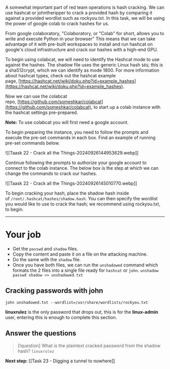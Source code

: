 A somewhat important part of red team operations is hash cracking. We can use hashcat or johntheripper to crack a provided hash by comparing it against a provided wordlist such as rockyou.txt. In this task, we will be using the power of google colab to crack hashes for us.  

From google colaboratory, "Colaboratory, or "Colab" for short, allows you to write and execute Python in your browser" This means that we can take advantage of it with pre-built workspaces to install and run hashcat on google's cloud infrastructure and crack our hashes with a high-end GPU.  

To begin using colabcat, we will need to identify the Hashcat mode to use against the hashes. The shadow file uses the generic Linux hash `$6$`; this is a sha512crypt, which we can identify as mode 1800. For more information about hashcat types, check out the hashcat example page, [https://hashcat.net/wiki/doku.php?id=example_hashes](https://hashcat.net/wiki/doku.php?id=example_hashes).  

Now we can use the colabcat repo, [https://github.com/someshkar/colabcat](https://github.com/someshkar/colabcat), to start up a colab instance with the hashcat settings pre-prepared.  

**Note:** To use colabcat you will first need a google account.  

To begin preparing the instance, you need to follow the prompts and execute the pre-set commands in each box. Find an example of running pre-set commands below.

![[Taask 22 - Crack all the Things-20240926144953629.webp]]

Continue following the prompts to authorize your google account to connect to the colab instance. The below box is the step at which we can change the commands to crack our hashes.  

![[Taask 22 - Crack all the Things-20240926145010770.webp]]

To begin cracking your hash, place the shadow hash inside of `/root/.hashcat/hashes/shadow.hash`. You can then specify the wordlist you would like to use to crack the hash; we recommend using rockyou.txt, to begin.


---

# Your job

- Get the `passwd` and `shadow` files.
- Copy the content and paste it on a file on the attacking machine.
- Do the same with the `shadow` file.
- Once you have both files, we can run the `unshadowed` command which formats the 2 files into a single file ready for `hashcat` or `john`.
	`unshadow passwd shadow >> unshadowed.txt`

## Cracking passwords with john

`john unshadowed.txt --wordlist=/usr/share/wordlists/rockyou.txt`

**linuxrulez** is the only password that drops out, this is for the **linux-admin** user, entering this is enough to complete this section.

## Answer the questions

> [!question]
> What is the plaintext cracked password from the shadow hash? 
> `linuxrulez`

**Next step:** [[Task 23 - Digging a tunnel to nowhere]]
